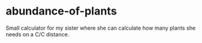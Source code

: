 # abundance-of-plants

Small calculator for my sister where she can calculate how many plants she needs on a C/C distance. 
